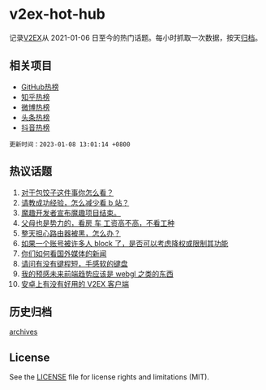 # v2ex-hot-hub

 记录[V2EX](https://www.v2ex.com/)从 2021-01-06 日至今的热门话题。每小时抓取一次数据，按天[归档](archives)。
 
 ## 相关项目

- [GitHub热榜](https://github.com/lonnyzhang423/github-hot-hub)
- [知乎热榜](https://github.com/lonnyzhang423/zhihu-hot-hub)
- [微博热榜](https://github.com/lonnyzhang423/weibo-hot-hub)
- [头条热榜](https://github.com/lonnyzhang423/toutiao-hot-hub)
- [抖音热榜](https://github.com/lonnyzhang423/douyin-hot-hub)


 `更新时间：2023-01-08 13:01:14 +0800`

## 热议话题

1. [对于包饺子这件事你怎么看？](https://www.v2ex.com/t/907248)
1. [请教成功经验，怎么减少看 b 站？](https://www.v2ex.com/t/907263)
1. [魔趣开发者宣布魔趣项目结束。](https://www.v2ex.com/t/907231)
1. [父母也是势力的，看房 车 工资高不高，不看工种](https://www.v2ex.com/t/907204)
1. [整天担心路由器被黑，怎么办？](https://www.v2ex.com/t/907250)
1. [如果一个账号被许多人 block 了，是否可以考虑降权或限制其功能](https://www.v2ex.com/t/907182)
1. [你们如何看国外媒体的新闻](https://www.v2ex.com/t/907227)
1. [请问有没有键程短，手感软的键盘](https://www.v2ex.com/t/907229)
1. [我的预感未来前端趋势应该是 webgl 之类的东西](https://www.v2ex.com/t/907217)
1. [安卓上有没有好用的 V2EX 客户端](https://www.v2ex.com/t/907196)

## 历史归档

[archives](archives)

## License

See the [LICENSE](LICENSE) file for license rights and limitations (MIT).
